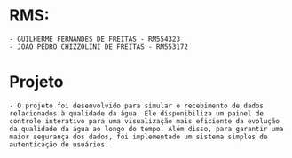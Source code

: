 # RMS: 
    - GUILHERME FERNANDES DE FREITAS - RM554323
    - JOÃO PEDRO CHIZZOLINI DE FREITAS - RM553172

# Projeto

    - O projeto foi desenvolvido para simular o recebimento de dados relacionados à qualidade da água. Ele disponibiliza um painel de controle interativo para uma visualização mais eficiente da evolução da qualidade da água ao longo do tempo. Além disso, para garantir uma maior segurança dos dados, foi implementado um sistema simples de autenticação de usuários.